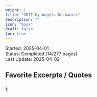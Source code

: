 ```yaml
---
weight: 1
title: "GRIT by Angela Duckworth"
description: ""
icon: "book"
draft: false
toc: true
---
```

Started: 2025-04-01<br />
Status: Completed (14/277 pages)<br />
Last Update: 2025-04-02 <br />

## Favorite Excerpts / Quotes

### 1
